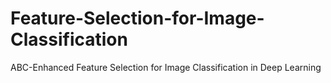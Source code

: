 # Feature-Selection-for-Image-Classification
ABC-Enhanced Feature Selection for Image Classification in Deep Learning
